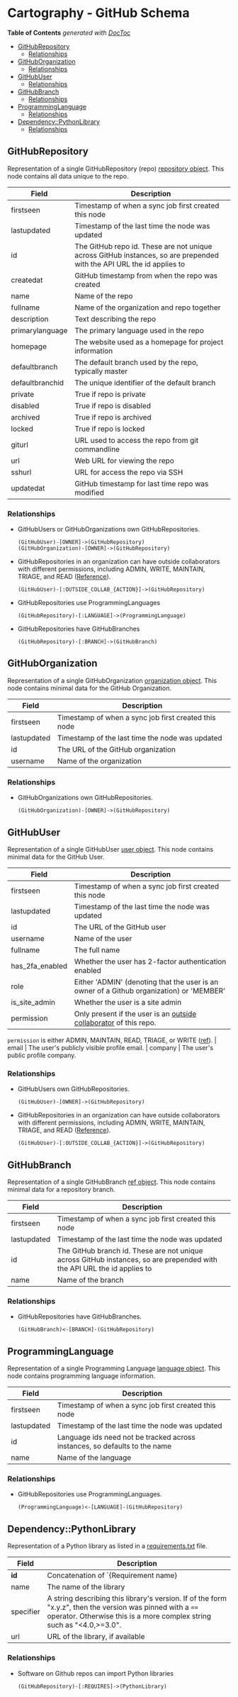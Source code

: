 # Cartography - GitHub Schema

<!-- START doctoc generated TOC please keep comment here to allow auto update -->
<!-- DON'T EDIT THIS SECTION, INSTEAD RE-RUN doctoc TO UPDATE -->
**Table of Contents**  *generated with [DocToc](https://github.com/thlorenz/doctoc)*

- [GitHubRepository](#githubrepository)
  - [Relationships](#relationships)
- [GitHubOrganization](#githuborganization)
  - [Relationships](#relationships-1)
- [GitHubUser](#githubuser)
  - [Relationships](#relationships-2)
- [GitHubBranch](#githubbranch)
  - [Relationships](#relationships-3)
- [ProgrammingLanguage](#programminglanguage)
  - [Relationships](#relationships-4)
- [Dependency::PythonLibrary](#dependencypythonlibrary)
  - [Relationships](#relationships-5)

<!-- END doctoc generated TOC please keep comment here to allow auto update -->

## GitHubRepository

Representation of a single GitHubRepository (repo) [repository object](https://developer.github.com/v4/object/repository/). This node contains all data unique to the repo.


| Field | Description |
|-------|--------------|
| firstseen| Timestamp of when a sync job first created this node  |
| lastupdated |  Timestamp of the last time the node was updated |
| id | The GitHub repo id. These are not unique across GitHub instances, so are prepended with the API URL the id applies to |
| createdat | GitHub timestamp from when the repo was created |
| name | Name of the repo |
| fullname | Name of the organization and repo together |
| description | Text describing the repo |
| primarylanguage | The primary language used in the repo |
| homepage | The website used as a homepage for project information |
| defaultbranch | The default branch used by the repo, typically master |
| defaultbranchid | The unique identifier of the default branch |
| private | True if repo is private |
| disabled | True if repo is disabled |
| archived | True if repo is archived |
| locked | True if repo is locked |
| giturl | URL used to access the repo from git commandline |
| url | Web URL for viewing the repo
| sshurl | URL for access the repo via SSH
| updatedat | GitHub timestamp for last time repo was modified |


### Relationships

- GitHubUsers or GitHubOrganizations own GitHubRepositories.

    ```
    (GitHubUser)-[OWNER]->(GitHubRepository)
    (GitHubOrganization)-[OWNER]->(GitHubRepository)
    ```

- GitHubRepositories in an organization can have outside collaborators with different permissions, including ADMIN,
WRITE, MAINTAIN, TRIAGE, and READ ([Reference](https://docs.github.com/en/graphql/reference/enums#repositorypermission)).

    ```
    (GitHubUser)-[:OUTSIDE_COLLAB_{ACTION}]->(GitHubRepository)
    ```

- GitHubRepositories use ProgrammingLanguages
    ```
   (GitHubRepository)-[:LANGUAGE]->(ProgrammingLanguage)
    ```
- GitHubRepositories have GitHubBranches
    ```
   (GitHubRepository)-[:BRANCH]->(GitHubBranch)
    ```

## GitHubOrganization

Representation of a single GitHubOrganization [organization object](https://developer.github.com/v4/object/organization/). This node contains minimal data for the GitHub Organization.


| Field | Description |
|-------|--------------|
| firstseen| Timestamp of when a sync job first created this node  |
| lastupdated |  Timestamp of the last time the node was updated |
| id | The URL of the GitHub organization |
| username | Name of the organization |


### Relationships

- GitHubOrganizations own GitHubRepositories.

    ```
    (GitHubOrganization)-[OWNER]->(GitHubRepository)
    ```

## GitHubUser

Representation of a single GitHubUser [user object](https://developer.github.com/v4/object/user/). This node contains minimal data for the GitHub User.


| Field | Description |
|-------|--------------|
| firstseen| Timestamp of when a sync job first created this node  |
| lastupdated |  Timestamp of the last time the node was updated |
| id | The URL of the GitHub user |
| username | Name of the user |
| fullname | The full name |
| has_2fa_enabled | Whether the user has 2-factor authentication enabled |
| role | Either 'ADMIN' (denoting that the user is an owner of a Github organization) or 'MEMBER' |
| is_site_admin | Whether the user is a site admin |
| permission | Only present if the user is an [outside collaborator](https://docs.github.com/en/graphql/reference/objects#repositorycollaboratorconnection) of this repo.
`permission` is either ADMIN, MAINTAIN, READ, TRIAGE, or WRITE ([ref](https://docs.github.com/en/graphql/reference/enums#repositorypermission)).
| email | The user's publicly visible profile email.
| company | The user's public profile company.


### Relationships

- GitHubUsers own GitHubRepositories.

    ```
    (GitHubUser)-[OWNER]->(GitHubRepository)
    ```

- GitHubRepositories in an organization can have outside collaborators with different permissions, including ADMIN,
WRITE, MAINTAIN, TRIAGE, and READ ([Reference](https://docs.github.com/en/graphql/reference/enums#repositorypermission)).

    ```
    (GitHubUser)-[:OUTSIDE_COLLAB_{ACTION}]->(GitHubRepository)
    ```

## GitHubBranch

Representation of a single GitHubBranch [ref object](https://developer.github.com/v4/object/ref). This node contains minimal data for a repository branch.


| Field | Description |
|-------|--------------|
| firstseen| Timestamp of when a sync job first created this node  |
| lastupdated |  Timestamp of the last time the node was updated |
| id | The GitHub branch id. These are not unique across GitHub instances, so are prepended with the API URL the id applies to |
| name | Name of the branch |


### Relationships

- GitHubRepositories have GitHubBranches.

    ```
    (GitHubBranch)<-[BRANCH]-(GitHubRepository)
    ```

## ProgrammingLanguage

Representation of a single Programming Language [language object](https://developer.github.com/v4/object/language). This node contains programming language information.


| Field | Description |
|-------|--------------|
| firstseen| Timestamp of when a sync job first created this node  |
| lastupdated |  Timestamp of the last time the node was updated |
| id | Language ids need not be tracked across instances, so defaults to the name |
| name | Name of the language |


### Relationships

- GitHubRepositories use ProgrammingLanguages.

    ```
    (ProgrammingLanguage)<-[LANGUAGE]-(GitHubRepository)
    ```


## Dependency::PythonLibrary

Representation of a Python library as listed in a [requirements.txt](https://pip.pypa.io/en/stable/user_guide/#requirements-files) file.

| Field | Description |
|-------|-------------|
|**id**|Concatenation of `{Requirement name}|{specifier}`|
|name|The name of the library|
|specifier|A string describing this library's version. If of the form "x.y.z", then the version was pinned with a `==` operator. Otherwise this is a more complex string such as  "<4.0,>=3.0".|
|url|URL of the library, if available|

### Relationships

- Software on Github repos can import Python libraries

    ```
    (GitHubRepository)-[:REQUIRES]->(PythonLibrary)
    ```

